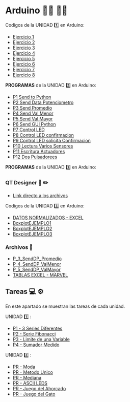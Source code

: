 # Arduino :man_technologist: :woman_technologist:
Codigos de la UNIDAD :one: en Arduino:
* [Ejercicio 1](https://github.com/DEFENDERS-RV/Arduino/blob/main/SE_1_U1_EQ_3/Arduino/Prog_1_Intro/Prog_1_Intro.ino)
* [Ejercicio 2](https://github.com/DEFENDERS-RV/Arduino/blob/main/SE_1_U1_EQ_3/Arduino/Prog_2_/Programa2/Programa2.ino)
* [Ejercicio 3](https://github.com/DEFENDERS-RV/Arduino/blob/main/SE_1_U1_EQ_3/Arduino/Prog_3_PrendidoLED/Prog_3_PrendidoLED/Prog_3_PrendidoLED.ino)
* [Ejercicio 4](https://github.com/DEFENDERS-RV/Arduino/blob/main/SE_1_U1_EQ_3/Arduino/Prog_4_PrendidoLED/Prog_4_PrendidoLED/Prog_4_PrendidoLED.ino)
* [Ejercicio 5](https://github.com/DEFENDERS-RV/Arduino/blob/main/SE_1_U1_EQ_3/Arduino/Prog_5_PredidoLEDS/Prog_5_PredidoLEDS/Prog_5_PredidoLEDS.ino)
* [Ejercicio 6](https://github.com/DEFENDERS-RV/Arduino/blob/main/SE_1_U1_EQ_3/Arduino/Prog_6_PrendidoLEDS_Metodos/Prog_6_PrendidoLEDS_Metodos/Prog_6_PrendidoLEDS_Metodos.ino)
* [Ejercicio 7](https://github.com/DEFENDERS-RV/Arduino/blob/main/SE_1_U1_EQ_3/Arduino/Prog_7_Potenciometro/Prog_7_Potenciometro/Prog_7_Potenciometro.ino)
* [Ejercicio 8](https://github.com/DEFENDERS-RV/Arduino/blob/main/SE_1_U1_EQ_3/Arduino/Prog_8_PWM/Prog_8_PWM/Prog_8_PWM.ino)

**PROGRAMAS** de la UNIDAD :two: en Arduino:

* [P1 Send to Python](https://github.com/DEFENDERS-RV/Arduino/blob/main/SE_1_U2_EQ_3/Arduino/P_1_SendToPython/P_1_SendToPython.ino)
* [P2 Send Data Potenciometro](https://github.com/DEFENDERS-RV/Arduino/blob/main/SE_1_U2_EQ_3/Arduino/P_2_SendDataPotentiometro/P_2_SendDataPotentiometro.ino)
* [P3 Send Promedio](https://github.com/DEFENDERS-RV/Arduino/blob/main/SE_1_U2_EQ_3/Arduino/P_3_SendDP_Promedio/P_3_SendDP_Promedio.ino)
* [P4 Send Val Menor](https://github.com/DEFENDERS-RV/Arduino/blob/main/SE_1_U2_EQ_3/Arduino/P_4_SendDP_ValMenor/P_4_SendDP_ValMenor.ino)
* [P5 Send Val Mayor](https://github.com/DEFENDERS-RV/Arduino/blob/main/SE_1_U2_EQ_3/Arduino/P_5_SendDP_ValMayor/P_5_SendDP_ValMayor.ino)
* [P6 Send GUI Python](https://github.com/DEFENDERS-RV/Arduino/blob/main/SE_1_U2_EQ_3/Arduino/P_6_Send_GUI_Python/P_6_Send_GUI_Python.ino)
* [P7 Control LED](https://github.com/DEFENDERS-RV/Arduino/blob/main/SE_1_U2_EQ_3/Arduino/P_7_ControlLED/P_7_ControlLED.ino)
* [P8 Control LED confirmacion](https://github.com/DEFENDERS-RV/Arduino/blob/main/SE_1_U2_EQ_3/Arduino/P_8_ControlLED_confirmacion/P_8_ControlLED_confirmacion.ino)
* [P9 Control LED solicita Confirmacion](https://github.com/DEFENDERS-RV/Arduino/blob/main/SE_1_U2_EQ_3/Arduino/P_9_ControlLED_SolicitaConfirmacion/P_9_ControlLED_SolicitaConfirmacion.ino)
* [P10 Lectura Varios Sensores](https://github.com/DEFENDERS-RV/Arduino/blob/main/SE_1_U2_EQ_3/Arduino/P_10_LecturaVariosSensores/P_10_LecturaVariosSensores.ino)
* [P11 Escritura Actuadores](https://github.com/DEFENDERS-RV/Arduino/blob/main/SE_1_U2_EQ_3/Arduino/P_11_EscrituraActuadores/P_11_EscrituraActuadores.ino)
* [P12 Dos Pulsadorees](https://github.com/DEFENDERS-RV/Arduino/blob/main/SE_1_U2_EQ_3/Arduino/P_12_Dospulsadores/P_12_Dospulsadores.ino)

**PROGRAMAS** de la UNIDAD :three: en Arduino:

### QT Designer :snake: :pencil2:
* [Link directo a los archivos](https://github.com/DEFENDERS-RV/Arduino/tree/main/SE_1_U2_EQ_3/Python)

Codigos de la UNIDAD :three: en Arduino:
* [DATOS NORMALIZADOS - EXCEL](https://github.com/DEFENDERS-RV/Arduino/blob/main/SE_I_U3_EQ_3/Datos%20Normalizados.xlsx)
* [BoxplotEJEMPLO1](https://github.com/DEFENDERS-RV/Arduino/blob/main/SE_I_U3_EQ_3/Python/BoxplotEJ1/main.py)
* [BoxplotEJEMPLO2](https://github.com/DEFENDERS-RV/Arduino/blob/main/SE_I_U3_EQ_3/Python/BoxplotEJ2/main.py)
* [BoxplotEJEMPLO3](https://github.com/DEFENDERS-RV/Arduino/blob/main/SE_I_U3_EQ_3/Python/BoxplotEJ3/main.py)

### Archivos :file_folder: 
* [P_3_SendDP_Promedio](https://github.com/DEFENDERS-RV/Arduino/tree/main/SE_1_U2_EQ_3/Archivos)
* [P_4_SendDP_ValMenor](https://github.com/DEFENDERS-RV/Arduino/blob/main/SE_1_U2_EQ_3/Archivos/P_4_SendDP_ValMenor.cvs)
* [P_5_SendDP_ValMayor](https://github.com/DEFENDERS-RV/Arduino/blob/main/SE_1_U2_EQ_3/Archivos/P_5_SendDP_ValMayor.cvs)
* [TABLAS EXCEL - MARVEL](https://github.com/DEFENDERS-RV/Arduino/blob/main/SE_1_U2_EQ_3/TABLAS_EQ3.xlsx)



## Tareas :computer: :gear:
En este apartado se muestran las tareas de cada unidad.

UNIDAD :one: :
* [P1 - 3 Series Diferentes](https://github.com/DEFENDERS-RV/Arduino/blob/main/SE_1_U1_EQ_3/Practicas/3SERIESDELUCESDIFERENTES/3SERIESDELUCESDIFERENTES.ino)
* [P2 - Serie Fibonacci](https://github.com/DEFENDERS-RV/Arduino/blob/main/SE_1_U1_EQ_3/Practicas/FIBO/FIBO.ino)
* [P3 - Limite de una Variable](https://github.com/DEFENDERS-RV/Arduino/blob/main/SE_1_U1_EQ_3/Practicas/LIMITEVARIABLE/v3evretvb.ino)
* [P4 - Sumador Medido](https://github.com/DEFENDERS-RV/Arduino/blob/main/SE_1_U1_EQ_3/Practicas/SUMADORMEDIO/sumador_medio/sumador_medio.ino)

UNIDAD :two: :
* [PR - Moda](https://github.com/DEFENDERS-RV/Arduino/blob/main/SE_1_U2_EQ_3/Arduino/modav2/modav2.ino)
* [PR - Metodo Unico](https://github.com/DEFENDERS-RV/Arduino/blob/main/SE_1_U2_EQ_3/Arduino/MetodosubString/ArsubString/ArsubString.ino)
* [PR - Mediana](https://github.com/DEFENDERS-RV/Arduino/blob/main/SE_1_U2_EQ_3/Arduino/mediana/mediana.ino)
* [PR - ASCII LEDS](https://github.com/DEFENDERS-RV/Arduino/blob/main/SE_1_U2_EQ_3/Arduino/ascii%20leds/ascii%20leds.ino)
* [PR - Juego del Ahorcado](https://github.com/DEFENDERS-RV/Arduino/blob/main/SE_1_U2_EQ_3/Arduino/JUEGODELAHORCADO/JUEGODELAHORCADO.ino)
* [PR - Juego del Gato](https://github.com/DEFENDERS-RV/Arduino/blob/main/SE_1_U2_EQ_3/Arduino/JUEGODELGATO/JUEGODELGATO.ino)
